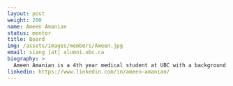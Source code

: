 ```yaml
---
layout: post
weight: 200
name: Ameen Amanian
status: mentor
title: Board
img: /assets/images/members/Ameen.jpg
email: siang [at] alumni.ubc.ca
biography: >
  Ameen Amanian is a 4th year medical student at UBC with a background in Electrical and Biomedical Engineering. He is passionate about the application of technology in healthcare and is interested in emerging modalities such as the use of virtual and augmented reality, and 3D printing in medicine. He co-founded an annual program in 2015, Hatching Health, to foster multidisciplinary collaboration to create technological solutions to emerging healthcare problems. He also provides mentorship to undergraduate engineering students interested on embarking on a journey in medicine.
linkedin: https://www.linkedin.com/in/ameen-amanian/
---
```

